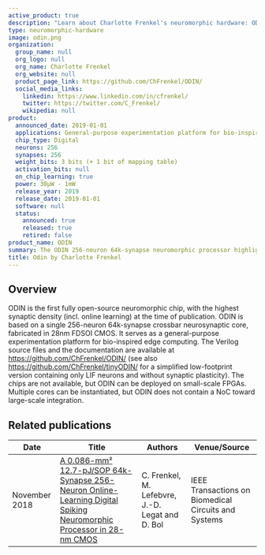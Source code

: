 ```yaml
---
active_product: true
description: "Learn about Charlotte Frenkel's neuromorphic hardware: ODIN"
type: neuromorphic-hardware
image: odin.png
organization:
  group_name: null
  org_logo: null
  org_name: Charlotte Frenkel
  org_website: null
  product_page_link: https://github.com/ChFrenkel/ODIN/
  social_media_links:
    linkedin: https://www.linkedin.com/in/cfrenkel/
    twitter: https://twitter.com/C_Frenkel/
    wikipedia: null
product:
  announced_date: 2019-01-01
  applications: General-purpose experimentation platform for bio-inspired edge computing.
  chip_type: Digital
  neurons: 256
  synapses: 256
  weight_bits: 3 bits (+ 1 bit of mapping table)
  activation_bits: null
  on_chip_learning: true
  power: 30µW - 1mW
  release_year: 2019
  release_date: 2019-01-01
  software: null
  status:
    announced: true
    released: true
    retired: false
product_name: ODIN
summary: The ODIN 256-neuron 64k-synapse neuromorphic processor highlights how design constraints on the synapses can be released by offloading most synaptic computations at the neuron level. All synapses embed spike-driven synaptic plasticity (SDSP), while neurons are able to phenomenologically reproduce the 20 Izhikevich behaviors of cortical spiking neurons. At the time of publication, ODIN demonstrated the highest synaptic density, and the lowest energy per synaptic operation among digital designs. ODIN was fabricated in 28nm CMOS and can be prototyped in small FPGAs.
title: Odin by Charlotte Frenkel
---
```


## Overview
ODIN is the first fully open-source neuromorphic chip, with the highest synaptic density (incl. online learning) at the time of publication. ODIN is based on a single 256-neuron 64k-synapse crossbar neurosynaptic core, fabricated in 28nm FDSOI CMOS. It serves as a general-purpose experimentation platform for bio-inspired edge computing. The Verilog source files and the documentation are available at https://github.com/ChFrenkel/ODIN/ (see also https://github.com/ChFrenkel/tinyODIN/ for a simplified low-footprint version containing only LIF neurons and without synaptic plasticity). The chips are not available, but ODIN can be deployed on small-scale FPGAs. Multiple cores can be instantiated, but ODIN does not contain a NoC toward large-scale integration.


## Related publications

| Date | Title | Authors  | Venue/Source |
|------|-------|----------|------------- |
| November 2018 | [A 0.086-mm² 12.7-pJ/SOP 64k-Synapse 256-Neuron Online-Learning Digital Spiking Neuromorphic Processor in 28-nm CMOS](https://ieeexplore.ieee.org/document/8528875) | C. Frenkel, M. Lefebvre, J.-D. Legat and D. Bol | IEEE Transactions on Biomedical Circuits and Systems |
